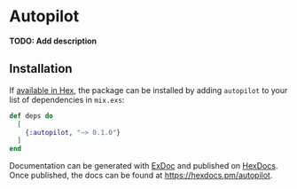 # Autopilot

**TODO: Add description**

## Installation

If [available in Hex](https://hex.pm/docs/publish), the package can be installed
by adding `autopilot` to your list of dependencies in `mix.exs`:

```elixir
def deps do
  [
    {:autopilot, "~> 0.1.0"}
  ]
end
```

Documentation can be generated with [ExDoc](https://github.com/elixir-lang/ex_doc)
and published on [HexDocs](https://hexdocs.pm). Once published, the docs can
be found at <https://hexdocs.pm/autopilot>.
